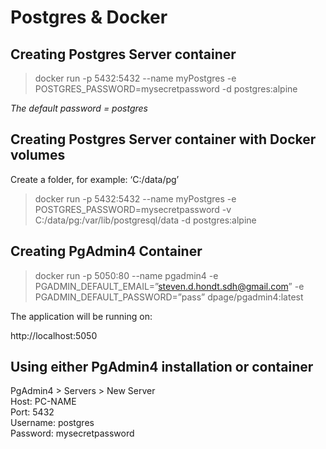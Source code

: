 # Postgres & Docker

## Creating Postgres Server container

> docker run -p 5432:5432 --name myPostgres -e POSTGRES_PASSWORD=mysecretpassword -d postgres:alpine

*The default password = postgres*

## Creating Postgres Server container with Docker volumes

Create a folder, for example: ‘C:/data/pg’  

> docker run -p 5432:5432 --name myPostgres -e POSTGRES_PASSWORD=mysecretpassword -v C:/data/pg:/var/lib/postgresql/data
-d postgres:alpine

## Creating PgAdmin4 Container

> docker run -p 5050:80 --name pgadmin4 -e PGADMIN_DEFAULT_EMAIL=”steven.d.hondt.sdh@gmail.com” -e PGADMIN_DEFAULT_PASSWORD=”pass” dpage/pgadmin4:latest

The application will be running on:

http://localhost:5050

## Using either PgAdmin4 installation or container

PgAdmin4 > Servers > New Server  
Host: PC-NAME  
Port: 5432  
Username: postgres  
Password: mysecretpassword